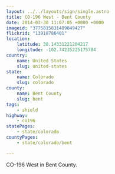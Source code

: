 ```yaml
---
layout: ../../layouts/sign/single.astro
title: CO-196 West - Bent County
date: 2014-03-30 11:07:05 +0000 +0000
imageid: "3775815831489049427"
flickrid: "13918786401"
location:
    latitude: 38.14331221204217
    longitude: -102.74235225175784
country:
    name: United States
    slug: united-states
state:
    name: Colorado
    slug: colorado
county:
    name: Bent County
    slug: bent
tags:
    - shield
highway:
    - co196
statePages:
    - state/colorado
countyPages:
    - state/colorado/bent

---
```

CO-196 West in Bent County.
